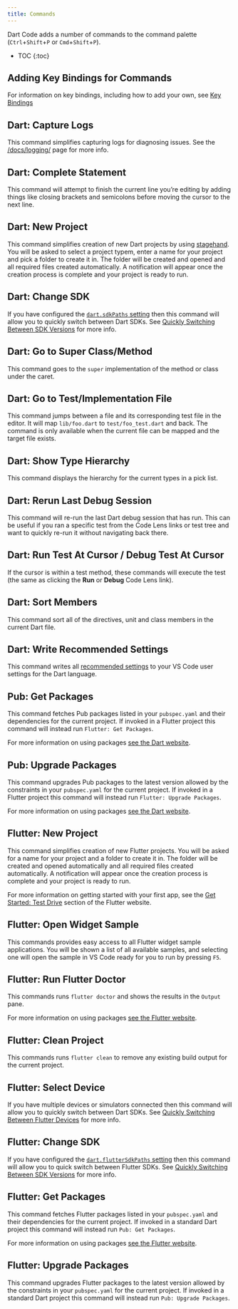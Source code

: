 ```yaml
---
title: Commands
---
```


<!-- TODO: Add a validation script that compares master package.json to this list -->

Dart Code adds a number of commands to the command palette (`Ctrl`+`Shift`+`P` or `Cmd`+`Shift`+`P`).

* TOC
{:toc}

## Adding Key Bindings for Commands

For information on key bindings, including how to add your own, see [Key Bindings](/docs/key-bindings/)

## Dart: Capture Logs

This command simplifies capturing logs for diagnosing issues. See the [/docs/logging/](logging) page for more info.

## Dart: Complete Statement

This command will attempt to finish the current line you’re editing by adding things like closing brackets and semicolons before moving the cursor to the next line.

## Dart: New Project

This command simplifies creation of new Dart projects by using [stagehand](https://pub.dev/packages/stagehand). You will be asked to select a project typem, enter a name for your project and pick a folder to create it in. The folder will be created and opened and all required files created automatically. A notification will appear once the creation process is complete and your project is ready to run.

## Dart: Change SDK

If you have configured the [`dart.sdkPaths` setting](/docs/settings/#dartsdkpaths) then this command will allow you to quickly switch between Dart SDKs. See [Quickly Switching Between SDK Versions](/docs/quickly-switching-between-sdk-versions/) for more info.

## Dart: Go to Super Class/Method

This command goes to the `super` implementation of the method or class under the caret.

## Dart: Go to Test/Implementation File

This command jumps between a file and its corresponding test file in the editor. It will map `lib/foo.dart` to `test/foo_test.dart` and back. The command is only available when the current file can be mapped and the target file exists.

## Dart: Show Type Hierarchy

This command displays the hierarchy for the current types in a pick list.

## Dart: Rerun Last Debug Session

This command will re-run the last Dart debug session that has run. This can be useful if you ran a specific test from the Code Lens links or test tree and want to quickly re-run it without navigating back there.

## Dart: Run Test At Cursor / Debug Test At Cursor

If the cursor is within a test method, these commands will execute the test (the same as clicking the **Run** or **Debug** Code Lens link).

## Dart: Sort Members

This command sort all of the directives, unit and class members in the current Dart file.

## Dart: Write Recommended Settings

This command writes all [recommended settings](/docs/recommended-settings/) to your VS Code user settings for the Dart language.

## Pub: Get Packages

This command fetches Pub packages listed in your `pubspec.yaml` and their dependencies for the current project. If invoked in a Flutter project this command will instead run `Flutter: Get Packages`.

For more information on using packages [see the Dart website](https://www.dartlang.org/tools/pub/get-started).

## Pub: Upgrade Packages

This command upgrades Pub packages to the latest version allowed by the constraints in your `pubspec.yaml` for the current project. If invoked in a Flutter project this command will instead run `Flutter: Upgrade Packages`.

For more information on using packages [see the Dart website](https://www.dartlang.org/tools/pub/get-started).

## Flutter: New Project

This command simplifies creation of new Flutter projects. You will be asked for a name for your project and a folder to create it in. The folder will be created and opened automatically and all required files created automatically. A notification will appear once the creation process is complete and your project is ready to run.

For more information on getting started with your first app, see the [Get Started: Test Drive](https://flutter.io/get-started/test-drive/#vscode) section of the Flutter website.

## Flutter: Open Widget Sample

This commands provides easy access to all Flutter widget sample applications. You will be shown a list of all available samples, and selecting one will open the sample in VS Code ready for you to run by pressing `F5`.

## Flutter: Run Flutter Doctor

This commands runs `flutter doctor` and shows the results in the `Output` pane.

For more information on using packages [see the Flutter website](https://flutter.io/using-packages/).

## Flutter: Clean Project

This commands runs `flutter clean` to remove any existing build output for the current project.

## Flutter: Select Device

If you have multiple devices or simulators connected then this command will allow you to quickly switch between Dart SDKs. See [Quickly Switching Between Flutter Devices](/docs/quickly-switching-between-flutter-devices/) for more info.

## Flutter: Change SDK

If you have configured the [`dart.flutterSdkPaths` setting](/docs/settings/#dartfluttersdkpaths) then this command will allow you to quick switch between Flutter SDKs. See [Quickly Switching Between SDK Versions](/docs/quickly-switching-between-sdk-versions/) for more info.

## Flutter: Get Packages

This command fetches Flutter packages listed in your `pubspec.yaml` and their dependencies for the current project. If invoked in a standard Dart project this command will instead run `Pub: Get Packages`.

For more information on using packages [see the Flutter website](https://flutter.io/using-packages/).

## Flutter: Upgrade Packages

This command upgrades Flutter packages to the latest version allowed by the constraints in your `pubspec.yaml` for the current project. If invoked in a standard Dart project this command will instead run `Pub: Upgrade Packages`.
